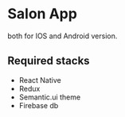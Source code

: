 # Salon App
both for IOS and Android version.

## Required stacks
- React Native
- Redux
- Semantic.ui theme
- Firebase db
